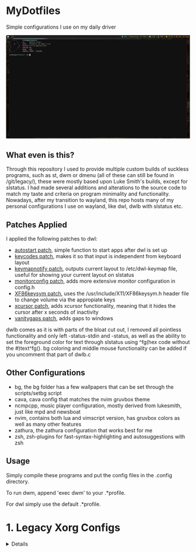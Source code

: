 # MyDotfiles
Simple configurations I use on my daily driver

![image1](images/wayland.jpg)

## What even is this?

Through this repository I used to provide multiple custom builds of suckless programs, such as st, dwm or dmenu (all of these can still be found in /git/legacy/), these were mostly based upon Luke Smith's builds, except for slstatus. I had made several additions and alterations to the source code to match my taste and criteria on program minimality and functionality. Nowadays, after my transition to wayland, this repo hosts many of my personal configurations I use on wayland, like dwl, dwlb with slstatus etc.

## Patches Applied

I applied the following patches to dwl:

- [autostart patch](https://github.com/djpohly/dwl/wiki/autostart), simple function to start apps after dwl is set up
- [keycodes patch](https://github.com/djpohly/dwl/wiki/keycodes), makes it so that input is independent from keyboard layout
- [keymapnotify patch](https://github.com/djpohly/dwl/wiki/keymapnotify), outputs current layout to /etc/dwl-keymap file, useful for showing your current layout on slstatus
- [monitorconfig patch](https://github.com/djpohly/dwl/wiki/monitorconfig), adds more extensive monitor configuration in config.h
- [XF86keysym patch](https://github.com/djpohly/dwl/wiki/XF86keysym), uses the /usr/include/X11/XF86keysym.h header file to change volume via the appropiate keys
- [xcursor patch](https://github.com/djpohly/dwl/wiki/xcursor), adds xcursor functionality, meaning that it hides the cursor after x seconds of inactivity
- [vanitygaps patch](https://github.com/djpohly/dwl/wiki/vanitygaps), adds gaps to windows

dwlb comes as it is with parts of the bloat cut out, I removed all pointless functionality and only left -status-stdin and -status, as well as the ability to set the foreground color for text through slstatus using ^fg(hex code without the #)text^fg(). bg coloring and middle mouse functionality can be added if you uncomment that part of dwlb.c

## Other Configurations

- bg, the bg folder has a few wallpapers that can be set through the scripts/setbg script
- cava, cava config that matches the nvim gruvbox theme
- ncmpcpp, music player configuration, mostly derived from lukesmith, just like mpd and newsboat
- nvim, contains both lua and vimscript version, has gruvbox colors as well as many other features
- zathura, the zathura configuration that works best for me
- zsh, zsh-plugins for fast-syntax-highlighting and autosuggestions with zsh

## Usage

Simply compile these programs and put the config files in the .config directory.

To run dwm, append 'exec dwm' to your .\*profile.

For dwl simply use the default .\*profile.

# 1. Legacy Xorg Configs
<details>
## Patches Applied

I applied the following patches to dwm:

- statuspadding, determines the padding between the edge and the content of the statusbar
- barpadding, makes the statusbar float
- colorfultag patch (https://github.com/fitrh/dwm/issues/1 and siduck's chadwm), gives the tags some colour
- preserveonrestart patch, just so you can refresh dwm without all windows spawning on the first tag
- swallow patch, whenever you open a gui program from the terminal, it swallows it, meaning that the terminal disappears and the program appears, when you close the program, the terminal once again appears
- column patch, makes two windows the same size
- true fullscreen, alt-F makes the window as big as the whole screen
- shiftview, not really a patch but you can cycle through any tags in use by running with alt-; or alt-g
- vanity gaps, gaps and layouts, currently: tile, bstack, spiral, dwindle, deck, centeredmaster and centeredfloatingmaster
- notitle, windows have no title on the bar
- underline tags, tags in use have a little bar beneath them, looks good
- status2d, allows for a colored bar, the tags, as well as slstatus use it

And the following patches were removed:

- clickable statusbar
- xresources
- scratchpad
- stacker
- hide vacant tags
- sticky tags

st is luke smith's without the xresources patch, it comes with ligature support and the boxdraw patch

dmenu, which I don't currently use, is luke smith's build without the xresources patch

slstatus comes as it is and dwmblocks is purely luke smith's build with a new variable I defined so you don't have to flood your PATH with all these scripts

*All the patches previously mentioned can be added back or removed quite easily, and they all support colored emoji characters, you simply need to install an adequate font*

### Requirements

- imlib2 for nsxiv
- Xinerama for dwm
- any font patched that is patched with the nerd font symbols, only reason I use a nerd fonts is for the arch logo and the cooler retro cpu character, you can get away with font-awesome

## Other Configurations

- alacritty, Very simple config file, I just set the colors to match the rest of my setup and the font/font size
- my startup script with xinit
- all I care about from the /etc/default/grub like the kernel params, which make booting up a little quicker and much quieter
- some wallpapers I found while ricing at r/unixporn that just look amazing, perhaps not the best quality but you can search for the original images
- a couple dozen scripts, most come from lukesmith and other sources but I have written a few
- my config for firefox (simply Arkenfox with a user-override.js from [here](https://www.youtube.com/watch?v=GVOcElOPs8E))
- cava, with gruvbox colors
- slstatus, the suckless status monitor, looks stylish and doesn't have dwmblocks' delay, it is a bit of a pain to work with if you want to something complicated, but for something nice and simple it works very well.
- dunst, no other dunstrc worked as well so yeah, good enough, serves you notifications
- iptables, which is still under work and not even sure if I will use it
- lf, Luke Smith's config with lfimg scripts etc. ([cirala/lfimg](https://github.com/cirala/lfimg))
- mpd, uncomment and comment alsa or pulse, also has the visualizer
- mpv, simple enough, it doesn't lag and plays nicely + resumes any videos
- ncmpcpp, nothing crazy, just luke smith's with vim bindings
- newsboat
- nsxiv, control-x and then control-d deletes the current image, or well, moves it to ~/.local/trash/
- nvim, gruvbox colors, nice indenting, completion, lualine, web-devicons and colorizer. I wish to convert to init.lua but for now this config does everything I want it to
- picom, animations/blurred/transparent/rounded corners, dim-inactive, opacity-inactive and active. It looks nice and feels even better. you should use a picom fork that offers animations, like [picom-animations-git yay](https://aur.archlinux.org/packages/picom-animations-git)
- zathura, just a dark background and the basic bindings.
- zsh with zsh plugins, zshrc and zprofile

## Current Issues

## Usage

Simply compile these programs or put the config files in the .config directory.
I have tried compiling the suckless programs with the -03 flag but the resource usage was too high for the performance boost which was barely noticeable.
To run dwm simply use my .xinitrc script or append "exec dwm" to yours after compiling it.

## Possible Improvements

- [x] Make as many appplications transparent and/or blurry, including the terminal. Not sure how feasible this is with the simple terminal but it could improve this setup
- [x] Rounded corners on all windows, pretty sure this build has it if you disable the border px to 0 and run a compositor like picom
- [x] Give dwmblocks and the bar some color
- [x] init.vim to init.lua, *mostly done*. Only way I managed to do this is via NvChad or other distributions that come ready, but as you can see on /images/{lua.png,vimscript.png}, the difference is that of 5ms when booting into vim 100 times. Lua is a fun language to learn and perhaps useful in the future as more software is written with it or at least with it in mind, but for now I see no reason to switch over to init.lua. It is quite a pain to bridge the gap when you know nothing about lua and such a minimal performance gain on modern hardware is not worth days and days of my life, learning a bit of lua is surely worth it though
</details>
